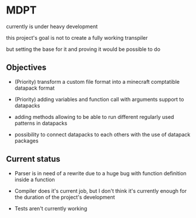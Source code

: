 # MDPT

currently is under heavy development

this project's goal is not to create a fully working transpiler

but setting the base for it and proving it would be possible to do


## Objectives

* (Priority) transform a custom file format into a minecraft comptatible datapack format

* (Priority) adding variables and function call with arguments support to datapacks

* adding methods allowing to be able to run different regularly used patterns in datapacks

* possibility to connect datapacks to each others with the use of datapack packages

## Current status

* Parser is in need of a rewrite due to a huge bug with function definition inside a function

* Compiler does it's current job, but I don't think it's currently enough for the duration of the project's development

* Tests aren't currently working